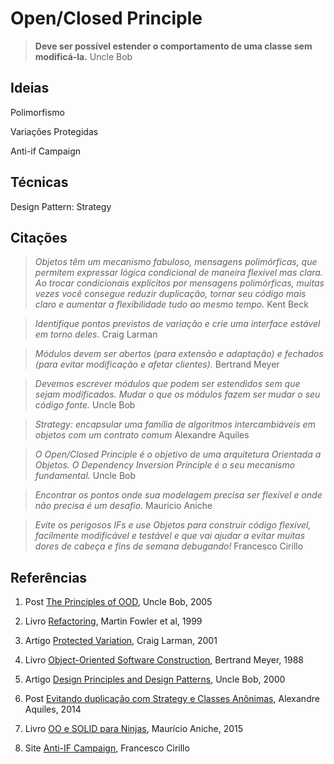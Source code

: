 # Open/Closed Principle

> **Deve ser possível estender o comportamento de uma classe sem modificá-la.**
> Uncle Bob

## Ideias

Polimorfismo

Variações Protegidas

Anti-if Campaign

## Técnicas

Design Pattern: Strategy

## Citações

> _Objetos têm um mecanismo fabuloso, mensagens polimórficas, que permitem expressar lógica condicional de maneira flexível mas clara. Ao trocar condicionais explícitos por mensagens polimórficas, muitas vezes você consegue reduzir duplicação, tornar seu código mais claro e aumentar a flexibilidade tudo ao mesmo tempo._
> Kent Beck

> _Identifique pontos previstos de variação e crie uma interface estável em torno deles._
> Craig Larman

> _Módulos devem ser abertos (para extensão e adaptação) e fechados (para evitar modificação e afetar clientes)._
> Bertrand Meyer

> _Devemos escrever módulos que podem ser estendidos sem que sejam modificados._
> _Mudar o que os módulos fazem ser mudar o seu código fonte._
> Uncle Bob

> _Strategy: encapsular uma família de algoritmos intercambiáveis em objetos com um contrato comum_
> Alexandre Aquiles

> _O Open/Closed Principle é o objetivo de uma arquitetura Orientada a Objetos._
> _O Dependency Inversion Principle é o seu mecanismo fundamental._
> Uncle Bob

> _Encontrar os pontos onde sua modelagem precisa ser flexível e onde não precisa é um desafio._
> Maurício Aniche

> _Evite os perigosos IFs e use Objetos para construir código flexível, facilmente modificável e testável e que vai ajudar a evitar muitas dores de cabeça e fins de semana debugando!_
> Francesco Cirillo

## Referências

1. Post [The Principles of OOD](http://butunclebob.com/ArticleS.UncleBob.PrinciplesOfOod), Uncle Bob, 2005

2. Livro [Refactoring](https://www.amazon.com/Refactoring-Improving-Design-Existing-Code/dp/0201485672/), Martin Fowler et al, 1999

3. Artigo [Protected Variation](https://www.martinfowler.com/ieeeSoftware/protectedVariation.pdf), Craig Larman, 2001

4. Livro [Object-Oriented Software Construction](https://www.amazon.com/Object-Oriented-Software-Construction-Book-CD-ROM/dp/0136291554), Bertrand Meyer, 1988

5. Artigo [Design Principles and Design Patterns](http://www.cvc.uab.es/shared/teach/a21291/temes/object_oriented_design/materials_adicionals/principles_and_patterns.pdf), Uncle Bob, 2000

6. Post [Evitando duplicação com Strategy e Classes Anônimas](https://alexandreaquiles.com.br/2014/03/19/evitando-duplicacao-com-strategy-e-classes-anonimas/), Alexandre Aquiles, 2014

7. Livro [OO e SOLID para Ninjas](https://www.casadocodigo.com.br/products/livro-oo-solid), Maurício Aniche, 2015

8. Site [Anti-IF Campaign](https://francescocirillo.com/pages/anti-if-campaign), Francesco Cirillo
